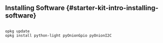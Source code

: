 ## Installing Software {#starter-kit-intro-installing-software}

```{r child='../../shared/intro/installing-software-01.md'}
```

```
opkg update
opkg install python-light pyOnionGpio pyOnionI2C
```

```{r child='../../shared/intro/installing-software-02.md'}
```

